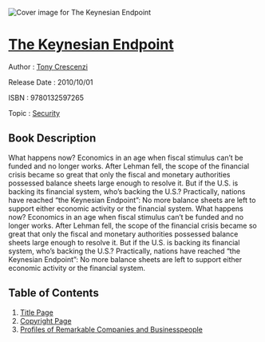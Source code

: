![Cover image for The Keynesian Endpoint](https://imgdetail.ebookreading.net/cover/cover/security/EB9780132597265.jpg)

[The Keynesian Endpoint](https://ebookreading.net/view/book/The+Keynesian+Endpoint-EB9780132597265_1.html "The Keynesian Endpoint")
====================================================================================================================

Author : [Tony Crescenzi](https://ebookreading.net/search/author/Tony+Crescenzi)

Release Date : 2010/10/01

ISBN : 9780132597265

Topic : [Security](https://ebookreading.net/search/category/security)

Book Description
-----------------

What happens now? Economics in an age when fiscal stimulus can’t be funded and no longer works.
After Lehman fell, the scope of the financial crisis became so great that only the fiscal and monetary authorities possessed balance sheets large enough to resolve it. But if the U.S. is backing its financial system, who’s backing the U.S.? Practically, nations have reached “the Keynesian Endpoint”: No more balance sheets are left to support either economic activity or the financial system.
              What happens now? Economics in an age when fiscal stimulus can’t be funded and no longer works.
After Lehman fell, the scope of the financial crisis became so great that only the fiscal and monetary authorities possessed balance sheets large enough to resolve it. But if the U.S. is backing its financial system, who’s backing the U.S.? Practically, nations have reached “the Keynesian Endpoint”: No more balance sheets are left to support either economic activity or the financial system.
              
Table of Contents
-----------------

1. [Title Page](https://ebookreading.net/view/book/The+Keynesian+Endpoint-EB9780132597265_2.html)
1. [Copyright Page](https://ebookreading.net/view/book/The+Keynesian+Endpoint-EB9780132597265_3.html)
1. [Profiles of Remarkable Companies and Businesspeople](https://ebookreading.net/view/book/The+Keynesian+Endpoint-EB9780132597265_4.html)
